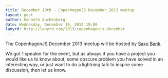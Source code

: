 ```yaml
---
title: December 18th - CopenhagenJS December 2013 meetup
layout: post
author: Kenneth Auchenberg
date: Wednesday, December 18, 2014 19:00
lanyrd: http://lanyrd.com/2013/copenhagenjs-december
---
```


The CopenhagenJS December 2013 meetup will be hosted by [Saxo Bank](http://dk.saxobank.com/).

We got 1 speaker for the event, but as always if you have a project you would like us to know about, some obscure problem you have solved in an interesting way, or just want to do a lightning talk to inspire some discussion, then let us know.
